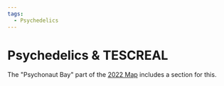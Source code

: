 ```yaml
---
tags:
  - Psychedelics
---
```


# Psychedelics & TESCREAL

The "Psychonaut Bay" part of the [2022 Map](../map-2022.md) includes a section for this.